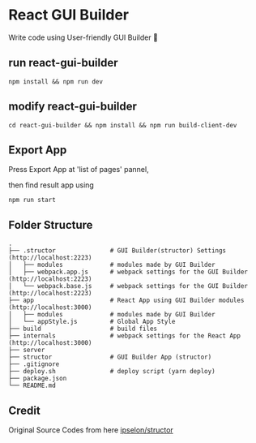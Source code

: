 # React GUI Builder
Write code using User-friendly GUI Builder 🍇


## run react-gui-builder

```
npm install && npm run dev
```


## modify react-gui-builder

```
cd react-gui-builder && npm install && npm run build-client-dev
```

## Export App

Press Export App at 'list of pages' pannel,

then find result app using
```
npm run start
```

## Folder Structure
```
.
├── .structor               # GUI Builder(structor) Settings (http://localhost:2223)
│   ├── modules             # modules made by GUI Builder
│   ├── webpack.app.js      # webpack settings for the GUI Builder (http://localhost:2223)
│   └── webpack.base.js     # webpack settings for the GUI Builder (http://localhost:2223)
├── app                     # React App using GUI Builder modules (http://localhost:3000)
│   ├── modules             # modules made by GUI Builder
│   └── appStyle.js         # Global App Style
├── build                   # build files  
├── internals               # webpack settings for the React App (http://localhost:3000)
├── server
├── structor                # GUI Builder App (structor)
├── .gitignore
├── deploy.sh               # deploy script (yarn deploy)
├── package.json
└── README.md
```
## Credit
Original Source Codes from here [ipselon/structor](https://github.com/ipselon/structor)
